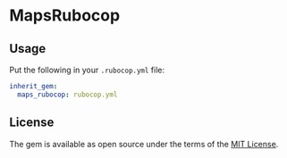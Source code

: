 # MapsRubocop

## Usage

Put the following in your `.rubocop.yml` file:

```yaml
inherit_gem:
  maps_rubocop: rubocop.yml
```

## License

The gem is available as open source under the terms of the [MIT License](https://opensource.org/licenses/MIT).
